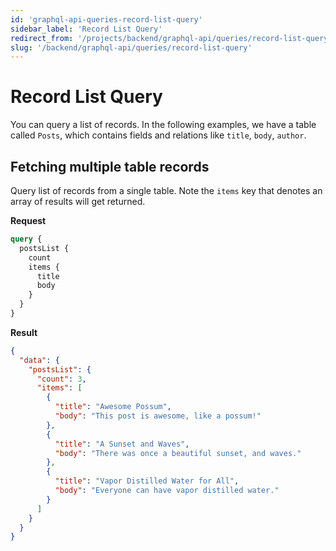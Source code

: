 ```yaml
---
id: 'graphql-api-queries-record-list-query'
sidebar_label: 'Record List Query'
redirect_from: '/projects/backend/graphql-api/queries/record-list-query'
slug: '/backend/graphql-api/queries/record-list-query'
---
```


# Record List Query

You can query a list of records. In the following examples, we have a table called `Posts`, which contains fields and relations like `title`, `body`, `author`.

## Fetching multiple table records

Query list of records from a single table. Note the `items` key that denotes an array of results will get returned.

**Request**

```graphql
query {
  postsList {
    count
    items {
      title
      body
    }
  }
}
```

**Result**

```json
{
  "data": {
    "postsList": {
      "count": 3,
      "items": [
        {
          "title": "Awesome Possum",
          "body": "This post is awesome, like a possum!"
        },
        {
          "title": "A Sunset and Waves",
          "body": "There was once a beautiful sunset, and waves."
        },
        {
          "title": "Vapor Distilled Water for All",
          "body": "Everyone can have vapor distilled water."
        }
      ]
    }
  }
}
```


